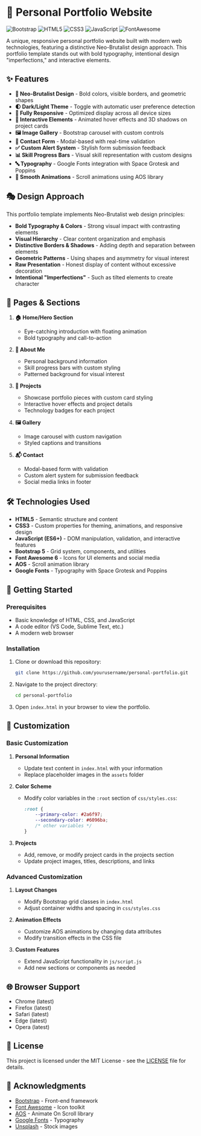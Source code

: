 # 🚀 Personal Portfolio Website

![Bootstrap](https://img.shields.io/badge/Bootstrap-5.3.2-7952B3?style=for-the-badge&logo=bootstrap&logoColor=white)
![HTML5](https://img.shields.io/badge/HTML5-E34F26?style=for-the-badge&logo=html5&logoColor=white)
![CSS3](https://img.shields.io/badge/CSS3-1572B6?style=for-the-badge&logo=css3&logoColor=white)
![JavaScript](https://img.shields.io/badge/JavaScript-F7DF1E?style=for-the-badge&logo=javascript&logoColor=black)
![FontAwesome](https://img.shields.io/badge/Font_Awesome-339AF0?style=for-the-badge&logo=fontawesome&logoColor=white)

A unique, responsive personal portfolio website built with modern web technologies, featuring a distinctive Neo-Brutalist design approach. This portfolio template stands out with bold typography, intentional design "imperfections," and interactive elements.

## ✨ Features

- **🎨 Neo-Brutalist Design** - Bold colors, visible borders, and geometric shapes
- **🌓 Dark/Light Theme** - Toggle with automatic user preference detection
- **📱 Fully Responsive** - Optimized display across all device sizes
- **🔄 Interactive Elements** - Animated hover effects and 3D shadows on project cards
- **🖼️ Image Gallery** - Bootstrap carousel with custom controls
- **📝 Contact Form** - Modal-based with real-time validation
- **✅ Custom Alert System** - Stylish form submission feedback
- **📊 Skill Progress Bars** - Visual skill representation with custom designs
- **🔤 Typography** - Google Fonts integration with Space Grotesk and Poppins
- **🔄 Smooth Animations** - Scroll animations using AOS library

## 🎭 Design Approach

This portfolio template implements Neo-Brutalist web design principles:

- **Bold Typography & Colors** - Strong visual impact with contrasting elements
- **Visual Hierarchy** - Clear content organization and emphasis
- **Distinctive Borders & Shadows** - Adding depth and separation between elements
- **Geometric Patterns** - Using shapes and asymmetry for visual interest
- **Raw Presentation** - Honest display of content without excessive decoration
- **Intentional "Imperfections"** - Such as tilted elements to create character

## 📑 Pages & Sections

1. **🏠 Home/Hero Section** 
   - Eye-catching introduction with floating animation
   - Bold typography and call-to-action

2. **👤 About Me** 
   - Personal background information
   - Skill progress bars with custom styling
   - Patterned background for visual interest

3. **💼 Projects** 
   - Showcase portfolio pieces with custom card styling
   - Interactive hover effects and project details
   - Technology badges for each project

4. **🖼️ Gallery** 
   - Image carousel with custom navigation
   - Styled captions and transitions

5. **📬 Contact** 
   - Modal-based form with validation
   - Custom alert system for submission feedback
   - Social media links in footer

## 🛠️ Technologies Used

- **HTML5** - Semantic structure and content
- **CSS3** - Custom properties for theming, animations, and responsive design
- **JavaScript (ES6+)** - DOM manipulation, validation, and interactive features
- **Bootstrap 5** - Grid system, components, and utilities
- **Font Awesome 6** - Icons for UI elements and social media
- **AOS** - Scroll animation library
- **Google Fonts** - Typography with Space Grotesk and Poppins

## 🚀 Getting Started

### Prerequisites
- Basic knowledge of HTML, CSS, and JavaScript
- A code editor (VS Code, Sublime Text, etc.)
- A modern web browser

### Installation

1. Clone or download this repository:
   ```bash
   git clone https://github.com/yourusername/personal-portfolio.git
   ```

2. Navigate to the project directory:
   ```bash
   cd personal-portfolio
   ```

3. Open `index.html` in your browser to view the portfolio.

## 🎨 Customization

### Basic Customization

1. **Personal Information**
   - Update text content in `index.html` with your information
   - Replace placeholder images in the `assets` folder

2. **Color Scheme**
   - Modify color variables in the `:root` section of `css/styles.css`:
     ```css
     :root {
         --primary-color: #2a6f97;
         --secondary-color: #6096ba;
         /* other variables */
     }
     ```

3. **Projects**
   - Add, remove, or modify project cards in the projects section
   - Update project images, titles, descriptions, and links

### Advanced Customization

1. **Layout Changes**
   - Modify Bootstrap grid classes in `index.html`
   - Adjust container widths and spacing in `css/styles.css`

2. **Animation Effects**
   - Customize AOS animations by changing data attributes
   - Modify transition effects in the CSS file

3. **Custom Features**
   - Extend JavaScript functionality in `js/script.js`
   - Add new sections or components as needed

## 🌐 Browser Support

- Chrome (latest)
- Firefox (latest)
- Safari (latest)
- Edge (latest)
- Opera (latest)

## 📄 License

This project is licensed under the MIT License - see the [LICENSE](LICENSE) file for details.

## 🙏 Acknowledgments

- [Bootstrap](https://getbootstrap.com/) - Front-end framework
- [Font Awesome](https://fontawesome.com/) - Icon toolkit
- [AOS](https://michalsnik.github.io/aos/) - Animate On Scroll library
- [Google Fonts](https://fonts.google.com/) - Typography
- [Unsplash](https://unsplash.com/) - Stock images 